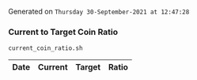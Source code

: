 Generated on `Thursday 30-September-2021 at 12:47:28`

### Current to Target Coin Ratio
`current_coin_ratio.sh`

Date|Current|Target|Ratio
---|---|---|---
